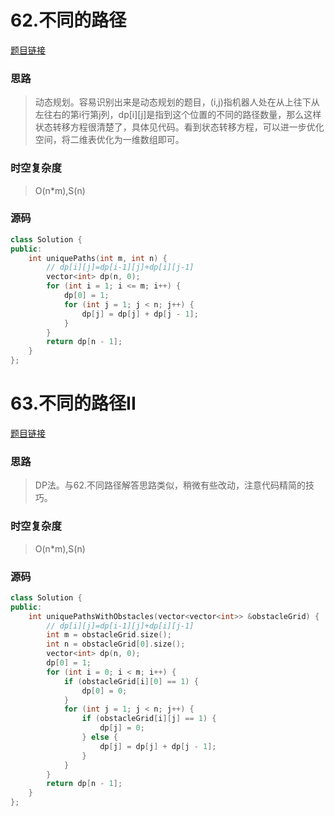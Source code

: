 # 62.不同的路径

[题目链接](https://leetcode.cn/problems/unique-paths/description/)

### 思路

> 动态规划。容易识别出来是动态规划的题目，(i,j)指机器人处在从上往下从左往右的第i行第j列，dp\[i][j]是指到这个位置的不同的路径数量，那么这样状态转移方程很清楚了，具体见代码。看到状态转移方程，可以进一步优化空间，将二维表优化为一维数组即可。

### 时空复杂度

> O(n*m),S(n)

### 源码

```C++
class Solution {
public:
    int uniquePaths(int m, int n) {
        // dp[i][j]=dp[i-1][j]+dp[i][j-1]
        vector<int> dp(n, 0);
        for (int i = 1; i <= m; i++) {
            dp[0] = 1;
            for (int j = 1; j < n; j++) {
                dp[j] = dp[j] + dp[j - 1];
            }
        }
        return dp[n - 1];
    }
};
```

# 63.不同的路径II

[题目链接](https://leetcode.cn/problems/unique-paths-ii/description/)

### 思路

> DP法。与62.不同路径解答思路类似，稍微有些改动，注意代码精简的技巧。

### 时空复杂度

> O(n*m),S(n)

### 源码

```C++
class Solution {
public:
    int uniquePathsWithObstacles(vector<vector<int>> &obstacleGrid) {
        // dp[i][j]=dp[i-1][j]+dp[i][j-1]
        int m = obstacleGrid.size();
        int n = obstacleGrid[0].size();
        vector<int> dp(n, 0);
        dp[0] = 1;
        for (int i = 0; i < m; i++) {
            if (obstacleGrid[i][0] == 1) {
                dp[0] = 0;
            }
            for (int j = 1; j < n; j++) {
                if (obstacleGrid[i][j] == 1) {
                    dp[j] = 0;
                } else {
                    dp[j] = dp[j] + dp[j - 1];
                }
            }
        }
        return dp[n - 1];
    }
};
```

